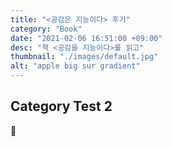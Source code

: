```yaml
---
title: "<공감은 지능이다> 후기"
category: "Book"
date: "2021-02-06 16:51:00 +09:00"
desc: "책 <공감을 지능이다>를 읽고"
thumbnail: "./images/default.jpg"
alt: "apple big sur gradient"
---
```


## Category Test 2

🍎
